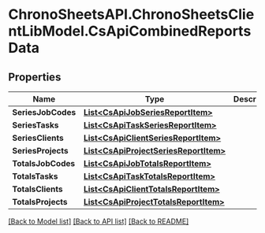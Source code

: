 # ChronoSheetsAPI.ChronoSheetsClientLibModel.CsApiCombinedReportsData
## Properties

Name | Type | Description | Notes
------------ | ------------- | ------------- | -------------
**SeriesJobCodes** | [**List&lt;CsApiJobSeriesReportItem&gt;**](CsApiJobSeriesReportItem.md) |  | [optional] 
**SeriesTasks** | [**List&lt;CsApiTaskSeriesReportItem&gt;**](CsApiTaskSeriesReportItem.md) |  | [optional] 
**SeriesClients** | [**List&lt;CsApiClientSeriesReportItem&gt;**](CsApiClientSeriesReportItem.md) |  | [optional] 
**SeriesProjects** | [**List&lt;CsApiProjectSeriesReportItem&gt;**](CsApiProjectSeriesReportItem.md) |  | [optional] 
**TotalsJobCodes** | [**List&lt;CsApiJobTotalsReportItem&gt;**](CsApiJobTotalsReportItem.md) |  | [optional] 
**TotalsTasks** | [**List&lt;CsApiTaskTotalsReportItem&gt;**](CsApiTaskTotalsReportItem.md) |  | [optional] 
**TotalsClients** | [**List&lt;CsApiClientTotalsReportItem&gt;**](CsApiClientTotalsReportItem.md) |  | [optional] 
**TotalsProjects** | [**List&lt;CsApiProjectTotalsReportItem&gt;**](CsApiProjectTotalsReportItem.md) |  | [optional] 

[[Back to Model list]](../README.md#documentation-for-models) [[Back to API list]](../README.md#documentation-for-api-endpoints) [[Back to README]](../README.md)

